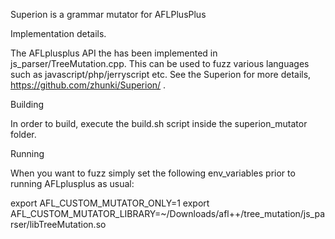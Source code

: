 Superion is a grammar mutator for AFLPlusPlus 


Implementation details.

The AFLplusplus API the has been implemented in js_parser/TreeMutation.cpp.  This can be used to fuzz various languages such as javascript/php/jerryscript etc. See the Superion for more details, https://github.com/zhunki/Superion/ .



Building

In order to build, execute the build.sh script inside the superion_mutator folder.


Running 

When you want to fuzz simply set the following env_variables prior to running AFLplusplus as usual:

export AFL_CUSTOM_MUTATOR_ONLY=1
export AFL_CUSTOM_MUTATOR_LIBRARY=~/Downloads/afl++/tree_mutation/js_parser/libTreeMutation.so



